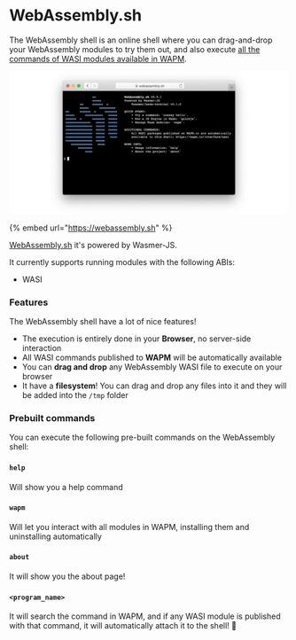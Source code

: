 # WebAssembly.sh

The WebAssembly shell is an online shell where you can drag-and-drop your WebAssembly modules to try them out, and also execute [all the commands of WASI modules available in WAPM](https://wapm.io/interface/wasi).

![](../.gitbook/assets/image%20%281%29.png)

{% embed url="https://webassembly.sh" %}

[WebAssembly.sh](https://webassembly.sh/) it's powered by Wasmer-JS.

It currently supports running modules with the following ABIs:

* WASI

### Features

The WebAssembly shell have a lot of nice features!

* The execution is entirely done in your **Browser**, no server-side interaction
* All WASI commands published to **WAPM** will be automatically available
* You can **drag and drop** any WebAssembly WASI file to execute on your browser
* It have a **filesystem**! You can drag and drop any files into it and they will be added into the `/tmp` folder

### Prebuilt commands

You can execute the following pre-built commands on the WebAssembly shell:

#### `help`

Will show you a help command

#### `wapm`

Will let you interact with all modules in WAPM, installing them and uninstalling automatically

#### `about`

It will show you the about page!

#### `<program_name>`

It will search the command in WAPM, and if any WASI module is published with that command, it will automatically attach it to the shell! 🎉



